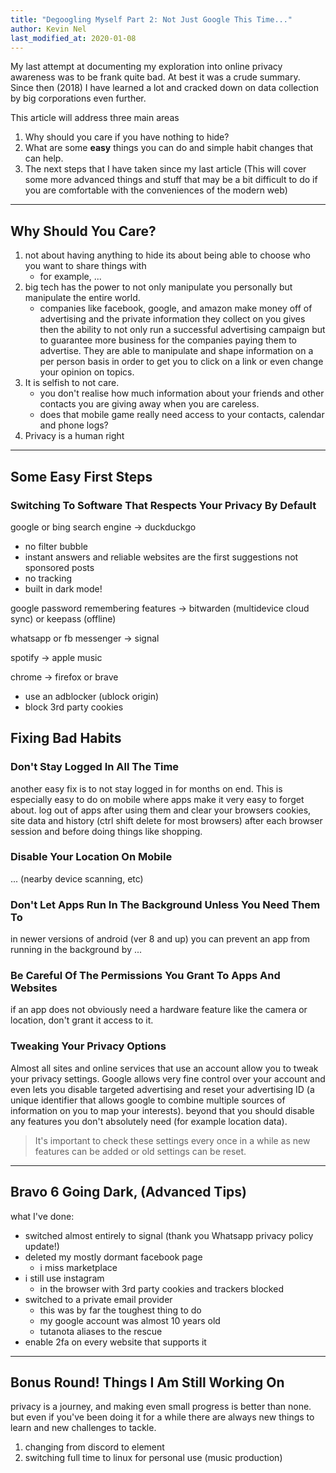 ```yaml
---
title: "Degoogling Myself Part 2: Not Just Google This Time..."
author: Kevin Nel
last_modified_at: 2020-01-08
---
```


<!--
to do:
flesh out bullet lists
add images (gen z attention span)
add links (eff "I have nothing to hide", spotify new patent, facebook manipulation, whatsapp privacy policy etc.)
better introduction
-->

My last attempt at documenting my exploration into online privacy awareness was to be frank quite bad.
At best it was a crude summary.
Since then (2018) I have learned a lot and cracked down on data collection by big corporations even further.

This article will address three main areas

1. Why should you care if you have nothing to hide?
2. What are some **easy** things you can do and simple habit changes that can help.
3. The next steps that I have taken since my last article (This will cover some more advanced things and stuff that may be a bit difficult to do if you are comfortable with the conveniences of the modern web)

---

## Why Should You Care?

1. not about having anything to hide its about being able to choose who you want to share things with
    - for example, ...
1. big tech has the power to not only manipulate you personally but manipulate the entire world.
    - companies like facebook, google, and amazon make money off of advertising and the private information they collect on you gives then the ability to not only run a successful advertising campaign but to guarantee more business for the companies paying them to advertise. They are able to manipulate and shape information on a per person basis in order to get you to click on a link or even change your opinion on topics.
1. It is selfish to not care.
    - you don't realise how much information about your friends and other contacts you are giving away when you are careless.
    - does that mobile game really need access to your contacts, calendar and phone logs?
1. Privacy is a human right

---

## Some Easy First Steps

### Switching To Software That Respects Your Privacy By Default

google or bing search engine -> duckduckgo

- no filter bubble
- instant answers and reliable websites are the first suggestions not sponsored posts
- no tracking
- built in dark mode!
  
google password remembering features -> bitwarden (multidevice cloud sync) or keepass (offline)

whatsapp or fb messenger -> signal

spotify -> apple music

chrome -> firefox or brave

- use an adblocker (ublock origin)
- block 3rd party cookies

## Fixing Bad Habits

### Don't Stay Logged In All The Time

another easy fix is to not stay logged in for months on end.
This is especially easy to do on mobile where apps make it very easy to forget about.
log out of apps after using them and clear your browsers cookies, site data and history (ctrl shift delete for most browsers) after each browser session and before doing things like shopping.

### Disable Your Location On Mobile

... (nearby device scanning, etc)

### Don't Let Apps Run In The Background Unless You Need Them To

in newer versions of android (ver 8 and up) you can prevent an app from running in the background by
...

### Be Careful Of The Permissions You Grant To Apps And Websites

if an app does not obviously need a hardware feature like the camera or location, don't grant it access to it.

### Tweaking Your Privacy Options

Almost all sites and online services that use an account allow you to tweak your privacy settings.
Google allows very fine control over your account and even lets you disable targeted advertising and reset your advertising ID (a unique identifier that allows google to combine multiple sources of information on you to map your interests).
beyond that you should disable any features you don't absolutely need (for example location data).

>It's important to check these settings every once in a while as new features can be added or old settings can be reset.

---

## Bravo 6 Going Dark, (Advanced Tips)

what I've done:

- switched almost entirely to signal (thank you Whatsapp privacy policy update!)
- deleted my mostly dormant facebook page
  - i miss marketplace
- i still use instagram
  - in the browser with 3rd party cookies and trackers blocked
- switched to a private email provider
  - this was by far the toughest thing to do
  - my google account was almost 10 years old
  - tutanota aliases to the rescue
- enable 2fa on every website that supports it

---

## Bonus Round! Things I Am Still Working On

privacy is a journey, and making even small progress is better than none.
but even if you've been doing it for a while there are always new things to learn and new challenges to tackle.

1. changing from discord to element
2. switching full time to linux for personal use (music production)
